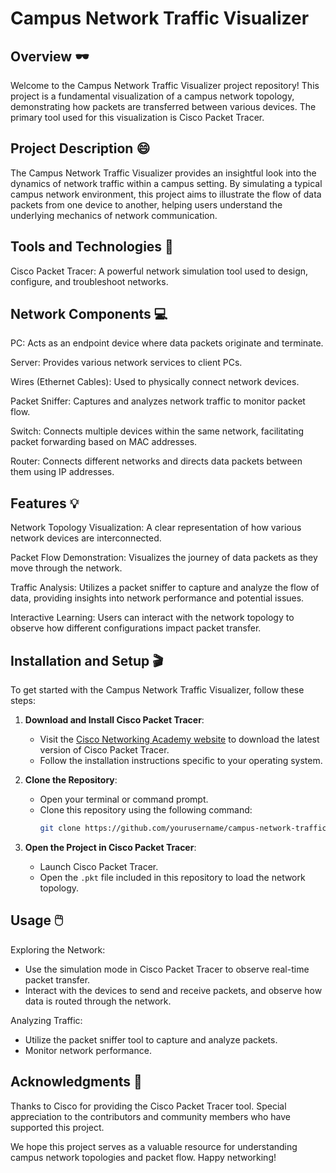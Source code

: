 # Campus Network Traffic Visualizer
## Overview :dark_sunglasses:
Welcome to the Campus Network Traffic Visualizer project repository! This project is a fundamental visualization of a campus network topology, demonstrating how packets are transferred between various devices. The primary tool used for this visualization is Cisco Packet Tracer.

## Project Description :smile:
The Campus Network Traffic Visualizer provides an insightful look into the dynamics of network traffic within a campus setting. By simulating a typical campus network environment, this project aims to illustrate the flow of data packets from one device to another, helping users understand the underlying mechanics of network communication.

## Tools and Technologies :loudspeaker:
Cisco Packet Tracer: A powerful network simulation tool used to design, configure, and troubleshoot networks.
## Network Components :computer: 
PC: Acts as an endpoint device where data packets originate and terminate.

Server: Provides various network services to client PCs.

Wires (Ethernet Cables): Used to physically connect network devices.

Packet Sniffer: Captures and analyzes network traffic to monitor packet flow.

Switch: Connects multiple devices within the same network, facilitating packet forwarding based on MAC addresses.

Router: Connects different networks and directs data packets between them using IP addresses.
## Features :bulb:
Network Topology Visualization: A clear representation of how various network devices are interconnected.

Packet Flow Demonstration: Visualizes the journey of data packets as they move through the network.

Traffic Analysis: Utilizes a packet sniffer to capture and analyze the flow of data, providing insights into network performance and potential issues.

Interactive Learning: Users can interact with the network topology to observe how different configurations impact packet transfer.
## Installation and Setup :clapper:
To get started with the Campus Network Traffic Visualizer, follow these steps:

1. **Download and Install Cisco Packet Tracer**: 
   - Visit the [Cisco Networking Academy website](https://www.netacad.com/courses/packet-tracer) to download the latest version of Cisco Packet Tracer.
   - Follow the installation instructions specific to your operating system.

2. **Clone the Repository**:
   - Open your terminal or command prompt.
   - Clone this repository using the following command:
     ```bash
     git clone https://github.com/yourusername/campus-network-traffic-visualizer.git
     ```

3. **Open the Project in Cisco Packet Tracer**:
   - Launch Cisco Packet Tracer.
   - Open the `.pkt` file included in this repository to load the network topology.

## Usage :computer_mouse:

Exploring the Network:
- Use the simulation mode in Cisco Packet Tracer to observe real-time packet transfer.
- Interact with the devices to send and receive packets, and observe how data is routed through the network.

Analyzing Traffic:
- Utilize the packet sniffer tool to capture and analyze packets.
- Monitor network performance.

## Acknowledgments :receipt:
Thanks to Cisco for providing the Cisco Packet Tracer tool.
Special appreciation to the contributors and community members who have supported this project.

We hope this project serves as a valuable resource for understanding campus network topologies and packet flow. Happy networking!
